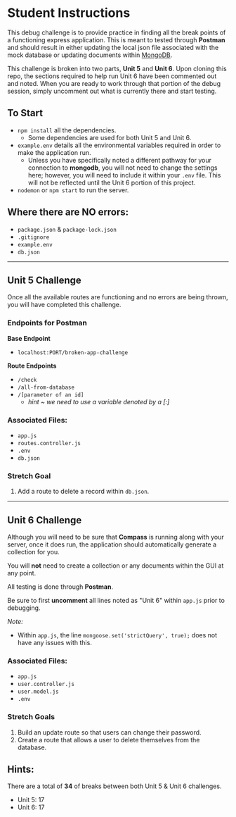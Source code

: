 # Student Instructions

This debug challenge is to provide practice in finding all the break points of a functioning express application. This is meant to tested through **Postman** and should result in either updating the local json file associated with the mock database or updating documents within [MongoDB](https://www.mongodb.com/).

This challenge is broken into two parts, **Unit 5** and **Unit 6**. Upon cloning this repo, the sections required to help run Unit 6 have been commented out and noted. When you are ready to work through that portion of the debug session, simply uncomment out what is currently there and start testing.

## To Start
- `npm install` all the dependencies.
  - Some dependencies are used for both Unit 5 and Unit 6.
- `example.env` details all the environmental variables required in order to make the application run.
  - Unless you have specifically noted a different pathway for your connection to **mongodb**, you will not need to change the settings here; however, you will need to include it within your `.env` file. This will not be reflected until the Unit 6 portion of this project.
- `nodemon` or `npm start` to run the server.

## Where there are NO errors:
- `package.json` & `package-lock.json`
- `.gitignore`
- `example.env`
- `db.json`
---
## Unit 5 Challenge

Once all the available routes are functioning and no errors are being thrown, you will have completed this challenge.

### Endpoints for Postman
**Base Endpoint**
- `localhost:PORT/broken-app-challenge`

**Route Endpoints**
- `/check`
- `/all-from-database`
- `/[parameter of an id]`
  - *hint ~ we need to use a variable denoted by a [:]* 

### Associated Files:
- `app.js`
- `routes.controller.js`
- `.env`
- `db.json`

### Stretch Goal
1. Add a route to delete a record within `db.json`.

---
## Unit 6 Challenge
Although you will need to be sure that **Compass** is running along with your server, once it does run, the application should automatically generate a collection for you. 

You will **not** need to create a collection or any documents within the GUI at any point.

All testing is done through **Postman**.

Be sure to first **uncomment** all lines noted as "Unit 6" within `app.js` prior to debugging.

*Note:*
  - Within `app.js`, the line `mongoose.set('strictQuery', true);` does not have any issues with this.

### Associated Files:
- `app.js`
- `user.controller.js`
- `user.model.js`
- `.env`

### Stretch Goals
1. Build an update route so that users can change their password.
2. Create a route that allows a user to delete themselves from the database.

## Hints:
There are a total of **34** of breaks between both Unit 5 & Unit 6 challenges.
  - Unit 5: 17
  - Unit 6: 17
